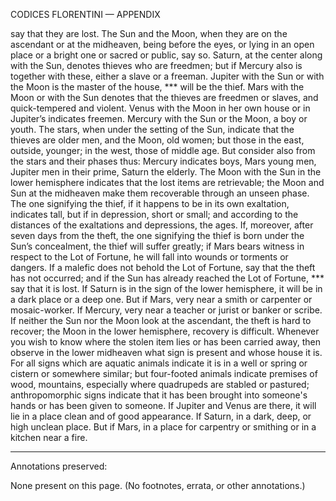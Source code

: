 CODICES FLORENTINI — APPENDIX

say that they are lost. The Sun and the Moon, when they are on the ascendant or at the midheaven, being before the eyes, or lying in an open place or a bright one or sacred or public, say so. Saturn, at the center along with the Sun, denotes thieves who are freedmen; but if Mercury also is together with these, either a slave or a freeman. Jupiter with the Sun or with the Moon is the master of the house, *** will be the thief. Mars with the Moon or with the Sun denotes that the thieves are freedmen or slaves, and quick-tempered and violent. Venus with the Moon in her own house or in Jupiter’s indicates freemen. Mercury with the Sun or the Moon, a boy or youth. The stars, when under the setting of the Sun, indicate that the thieves are older men, and the Moon, old women; but those in the east, outside, younger; in the west, those of middle age. But consider also from the stars and their phases thus: Mercury indicates boys, Mars young men, Jupiter men in their prime, Saturn the elderly. The Moon with the Sun in the lower hemisphere indicates that the lost items are retrievable; the Moon and Sun at the midheaven make them recoverable through an unseen phase. The one signifying the thief, if it happens to be in its own exaltation, indicates tall, but if in depression, short or small; and according to the distances of the exaltations and depressions, the ages. If, moreover, after seven days from the theft, the one signifying the thief is born under the Sun’s concealment, the thief will suffer greatly; if Mars bears witness in respect to the Lot of Fortune, he will fall into wounds or torments or dangers. If a malefic does not behold the Lot of Fortune, say that the theft has not occurred; and if the Sun has already reached the Lot of Fortune, *** say that it is lost. If Saturn is in the sign of the lower hemisphere, it will be in a dark place or a deep one. But if Mars, very near a smith or carpenter or mosaic-worker. If Mercury, very near a teacher or jurist or banker or scribe. If neither the Sun nor the Moon look at the ascendant, the theft is hard to recover; the Moon in the lower hemisphere, recovery is difficult. Whenever you wish to know where the stolen item lies or has been carried away, then observe in the lower midheaven what sign is present and whose house it is. For all signs which are aquatic animals indicate it is in a well or spring or cistern or somewhere similar; but four-footed animals indicate premises of wood, mountains, especially where quadrupeds are stabled or pastured; anthropomorphic signs indicate that it has been brought into someone's hands or has been given to someone. If Jupiter and Venus are there, it will lie in a place clean and of good appearance. If Saturn, in a dark, deep, or high unclean place. But if Mars, in a place for carpentry or smithing or in a kitchen near a fire.

---

Annotations preserved:

None present on this page. (No footnotes, errata, or other annotations.)
